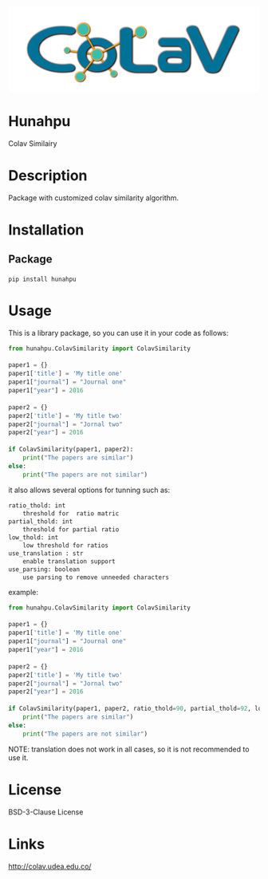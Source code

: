<center><img src="https://raw.githubusercontent.com/colav/colav.github.io/master/img/Logo.png"/></center>

# Hunahpu  
Colav Similairy

# Description
Package with customized colav similarity algorithm.

# Installation

## Package
`pip install hunahpu`

# Usage
This is a library package, so you can use it in your code as follows:

```python
from hunahpu.ColavSimilarity import ColavSimilarity

paper1 = {}
paper1['title'] = 'My title one'
paper1["journal"] = "Journal one"
paper1["year"] = 2016

paper2 = {}
paper2['title'] = 'My title two'
paper2["journal"] = "Jornal two"
paper2["year"] = 2016

if ColavSimilarity(paper1, paper2):
    print("The papers are similar")
else:
    print("The papers are not similar")
```


it also allows several options for tunning such as:
```
ratio_thold: int
    threshold for  ratio matric
partial_thold: int
    threshold for partial ratio
low_thold: int
    low threshold for ratios
use_translation : str
    enable translation support
use_parsing: boolean
    use parsing to remove unneeded characters 
```
example:
```python
from hunahpu.ColavSimilarity import ColavSimilarity

paper1 = {}
paper1['title'] = 'My title one'
paper1["journal"] = "Journal one"
paper1["year"] = 2016

paper2 = {}
paper2['title'] = 'My title two'
paper2["journal"] = "Jornal two"
paper2["year"] = 2016

if ColavSimilarity(paper1, paper2, ratio_thold=90, partial_thold=92, low_thold=92, use_translation=True, use_parsing=True):
    print("The papers are similar")
else:
    print("The papers are not similar")
```

NOTE: translation does not work in all cases, so it is not recommended to use it.

# License
BSD-3-Clause License 

# Links
http://colav.udea.edu.co/



